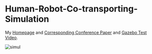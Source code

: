 # Human-Robot-Co-transporting-Simulation
My [Homepage](https://orcid.org/0000-0002-3604-4895) and [Corresponding Conference Paper](https://doi.org/10.1007/978-3-031-13822-5_32) and [Gazebo Test Video](https://youtu.be/uHWoCwFvxF8).

![simul](https://user-images.githubusercontent.com/60951105/183253128-64c5506f-b60f-4fcd-ae5c-c6b7798e26d7.png)


